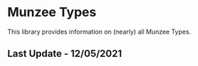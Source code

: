 # Munzee Types

This library provides information on (nearly) all Munzee Types.

## Last Update - 12/05/2021
